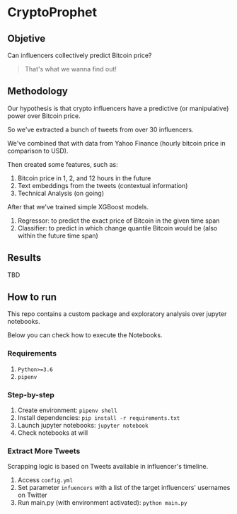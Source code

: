 # CryptoProphet

## Objetive

Can influencers collectively predict Bitcoin price?

> That's what we wanna find out!

## Methodology

Our hypothesis is that crypto influencers have a predictive (or manipulative) power over Bitcoin price.

So we've extracted a bunch of tweets from over 30 influencers.

We've combined that with data from Yahoo Finance (hourly bitcoin price in comparison to USD).

Then created some features, such as:

1. Bitcoin price in 1, 2, and 12 hours in the future
2. Text embeddings from the tweets (contextual information)
3. Technical Analysis (on going)

After that we've trained simple XGBoost models.

1. Regressor: to predict the exact price of Bitcoin in the given time span
2. Classifier: to predict in which change quantile Bitcoin would be (also within the future time span)

## Results

TBD

## How to run

This repo contains a custom package and exploratory analysis over jupyter notebooks.

Below you can check how to execute the Notebooks.

### Requirements

1. `Python>=3.6`
2. `pipenv` 

### Step-by-step

1. Create environment: `pipenv shell`
2. Install dependencies: `pip install -r requirements.txt`
3. Launch jupyter notebooks: `jupyter notebook`
4. Check notebooks at will

### Extract More Tweets

Scrapping logic is based on Tweets available in influencer's timeline.

1. Access `config.yml`
2. Set parameter `infuencers` with a list of the target influencers' usernames on Twitter
3. Run main.py (with environment activated): `python main.py` 